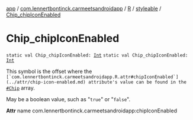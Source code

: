 [app](../../../index.md) / [com.lennertbontinck.carmeetsandroidapp](../../index.md) / [R](../index.md) / [styleable](index.md) / [Chip_chipIconEnabled](./-chip_chip-icon-enabled.md)

# Chip_chipIconEnabled

`static val Chip_chipIconEnabled: `[`Int`](https://kotlinlang.org/api/latest/jvm/stdlib/kotlin/-int/index.html)
`static val Chip_chipIconEnabled: `[`Int`](https://kotlinlang.org/api/latest/jvm/stdlib/kotlin/-int/index.html)

This symbol is the offset where the ``[`com.lennertbontinck.carmeetsandroidapp.R.attr#chipIconEnabled`](../attr/chip-icon-enabled.md) attribute's value can be found in the ``[`#Chip`](-chip.md) array.

May be a boolean value, such as "`true`" or "`false`".

**Attr**
name com.lennertbontinck.carmeetsandroidapp:chipIconEnabled

